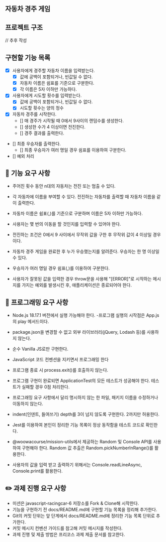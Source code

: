 ## 자동차 경주 게임

## 프로젝트 구조

// 추후 작성

## 구현할 기능 목록

- [x] 사용자에게 경주할 자동차 이름을 입력받는다.
  - [x] 값에 공백이 포함되거나, 빈값일 수 없다.
  - [x] 자동차 이름은 쉼표를 기준으로 구분한다.
  - [x] 각 이름은 5자 이하만 가능하다.
- [x] 사용자에게 시도할 횟수를 입력받는다.
  - [x] 값에 공백이 포함되거나, 빈값일 수 없다.
  - [x] 시도할 횟수는 양의 정수
- [x] 자동차 경주를 시작한다.
  - [] 매 경주가 시작될 때 0에서 9사이의 랜덤수를 생성한다.
  - [] 생성한 수가 4 이상이면 전진한다.
  - [] 경주 결과를 출력한다.
- [] 최종 우승자를 출력한다.
  - [] 최종 우승자가 여러 명일 경우 쉼표를 이용하여 구분한다.
- [] 예외 처리

## 🚀 기능 요구 사항

- 주어진 횟수 동안 n대의 자동차는 전진 또는 멈출 수 있다.

- 각 자동차에 이름을 부여할 수 있다. 전진하는 자동차를 출력할 때 자동차 이름을 같이 출력한다.
- 자동차 이름은 쉼표(,)를 기준으로 구분하며 이름은 5자 이하만 가능하다.
- 사용자는 몇 번의 이동을 할 것인지를 입력할 수 있어야 한다.
- 전진하는 조건은 0에서 9 사이에서 무작위 값을 구한 후 무작위 값이 4 이상일 경우이다.
- 자동차 경주 게임을 완료한 후 누가 우승했는지를 알려준다. 우승자는 한 명 이상일 수 있다.
- 우승자가 여러 명일 경우 쉼표(,)를 이용하여 구분한다.
- 사용자가 잘못된 값을 입력한 경우 throw문을 사용해 "[ERROR]"로 시작하는 메시지를 가지는 예외를 발생시킨 후, 애플리케이션은 종료되어야 한다.

## 🎯 프로그래밍 요구 사항

- Node.js 18.17.1 버전에서 실행 가능해야 한다. -프로그램 실행의 시작점은 App.js의 play 메서드이다.
- package.json을 변경할 수 없고 외부 라이브러리(jQuery, Lodash 등)를 사용하지 않는다.
- 순수 Vanilla JS로만 구현한다.
- JavaScript 코드 컨벤션을 지키면서 프로그래밍 한다
- 프로그램 종료 시 process.exit()를 호출하지 않는다.
- 프로그램 구현이 완료되면 ApplicationTest의 모든 테스트가 성공해야 한다. 테스트가 실패할 경우 0점 처리한다.
- 프로그래밍 요구 사항에서 달리 명시하지 않는 한 파일, 패키지 이름을 수정하거나 이동하지 않는다.
- indent(인덴트, 들여쓰기) depth를 3이 넘지 않도록 구현한다. 2까지만 허용한다.
- Jest를 이용하여 본인이 정리한 기능 목록이 정상 동작함을 테스트 코드로 확인한다.

- @woowacourse/mission-utils에서 제공하는 Random 및 Console API를 사용하여 구현해야 한다.
  Random 값 추출은 Random.pickNumberInRange()를 활용한다.
- 사용자의 값을 입력 받고 출력하기 위해서는 Console.readLineAsync, Console.print를 활용한다.

## ✏️ 과제 진행 요구 사항

- 미션은 javascript-racingcar-6 저장소를 Fork & Clone해 시작한다.
- 기능을 구현하기 전 docs/README.md에 구현할 기능 목록을 정리해 추가한다.
- Git의 커밋 단위는 앞 단계에서 docs/README.md에 정리한 기능 목록 단위로 추가한다.
- 커밋 메시지 컨벤션 가이드를 참고해 커밋 메시지를 작성한다.
- 과제 진행 및 제출 방법은 프리코스 과제 제출 문서를 참고한다.
